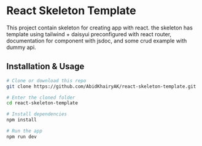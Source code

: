 # React Skeleton Template

This project contain skeleton for creating app with react. the skeleton has template using tailwind + daisyui preconfigured with react router, documentation for component with jsdoc, and some crud example with dummy api.

## Installation & Usage
```bash
# Clone or download this repo
git clone https://github.com/AbidKhairyAK/react-skeleton-template.git

# Enter the cloned folder
cd react-skeleton-template

# Install dependencies
npm install

# Run the app
npm run dev
```
